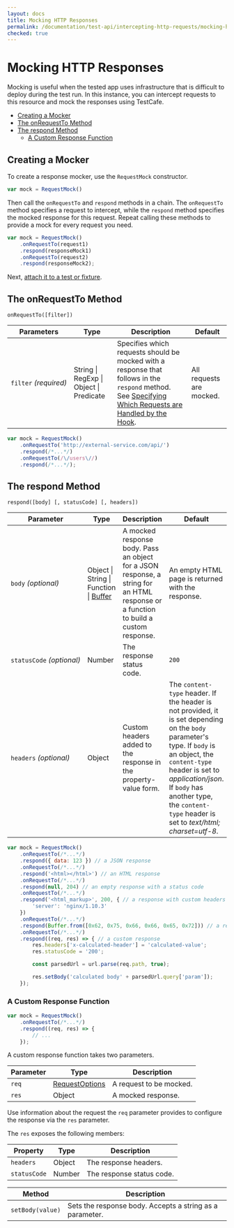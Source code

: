 ```yaml
---
layout: docs
title: Mocking HTTP Responses
permalink: /documentation/test-api/intercepting-http-requests/mocking-http-responses.html
checked: true
---
```

# Mocking HTTP Responses

Mocking is useful when the tested app uses infrastructure that is difficult to deploy during the test run. In this instance, you can intercept requests to this resource and mock the responses using TestCafe.

* [Creating a Mocker](#creating-a-mocker)
* [The onRequestTo Method](#the-onrequestto-method)
* [The respond Method](#the-respond-method)
  * [A Custom Response Function](#a-custom-response-function)

## Creating a Mocker

To create a response mocker, use the `RequestMock` constructor.

```js
var mock = RequestMock()
```

Then call the `onRequestTo` and `respond` methods in a chain. The `onRequestTo` method specifies a request to intercept, while the `respond` method specifies the mocked response for this request. Repeat calling these methods to provide a mock for every request you need.

```js
var mock = RequestMock()
    .onRequestTo(request1)
    .respond(responseMock1)
    .onRequestTo(request2)
    .respond(responseMock2);
```

Next, [attach it to a test or fixture](attaching-hooks-to-tests-and-fixtures.md).

## The onRequestTo Method

```text
onRequestTo([filter])
```

Parameters | Type | Description | Default
---------- | ---- | ----------- | -----
`filter`&#160;*(required)* | String &#124; RegExp &#124; Object &#124; Predicate | Specifies which requests should be mocked with a response that follows in the `respond` method. See [Specifying Which Requests are Handled by the Hook](specifying-which-requests-are-handled-by-the-hook.md). | All requests are mocked.

```js
var mock = RequestMock()
    .onRequestTo('http://external-service.com/api/')
    .respond(/*...*/)
    .onRequestTo(/\/users\//)
    .respond(/*...*/);
```

## The respond Method

```text
respond([body] [, statusCode] [, headers])
```

Parameter | Type | Description   | Default
--------- | ---- | ------------- | -----
`body`&#160;*(optional)* | Object &#124; String &#124; Function &#124; [Buffer](https://nodejs.org/api/buffer.html) | A mocked response body. Pass an object for a JSON response, a string for an HTML response or a function to build a custom response. | An empty HTML page is returned with the response.
`statusCode`&#160;*(optional)* | Number | The response status code. | `200`
`headers`&#160;*(optional)* | Object | Custom headers added to the response in the property-value form.| The `content-type` header. If the header is not provided, it is set depending on the `body` parameter's type. If `body` is an object, the `content-type` header is set to *application/json*. If `body` has another type, the `content-type` header is set to *text/html; charset=utf-8*.

```js
var mock = RequestMock()
    .onRequestTo(/*...*/)
    .respond({ data: 123 }) // a JSON response
    .onRequestTo(/*...*/)
    .respond('<html></html>') // an HTML response
    .onRequestTo(/*...*/)
    .respond(null, 204) // an empty response with a status code
    .onRequestTo(/*...*/)
    .respond('<html_markup>', 200, { // a response with custom headers
        'server': 'nginx/1.10.3'
    })
    .onRequestTo(/*...*/)
    .respond(Buffer.from([0x62, 0x75, 0x66, 0x66, 0x65, 0x72])) // a response with binary data
    .onRequestTo(/*...*/)
    .respond((req, res) => { // a custom response
        res.headers['x-calculated-header'] = 'calculated-value';
        res.statusCode = '200';

        const parsedUrl = url.parse(req.path, true);

        res.setBody('calculated body' + parsedUrl.query['param']);
    });
```

### A Custom Response Function

```js
var mock = RequestMock()
    .onRequestTo(/*...*/)
    .respond((req, res) => {
        // ...
    });
```

A custom response function takes two parameters.

Parameter | Type | Description
--------- | ---- | ---------------
`req`     | [RequestOptions](requestoptions-object.md) | A request to be mocked.
`res`     | Object | A mocked response.

Use information about the request the `req` parameter provides to configure the response via the `res` parameter.

The `res` exposes the following members:

Property | Type | Description
-------- | ---- | ------------
`headers` | Object | The response headers.
`statusCode` | Number | The response status code.

Method | Description
------ | ---------------
`setBody(value)` | Sets the response body.  Accepts a string as a parameter.
